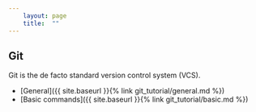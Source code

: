 ```yaml
---
    layout: page
    title:  ""
---
```


## Git

Git is the de facto standard version control system (VCS).

* [General]({{ site.baseurl }}{% link git_tutorial/general.md %})
* [Basic commands]({{ site.baseurl }}{% link git_tutorial/basic.md %})
